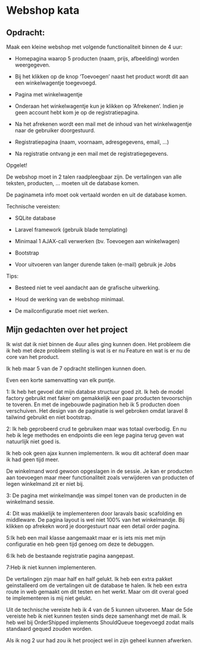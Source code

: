 # Webshop kata
## Opdracht:
Maak een kleine webshop met volgende functionaliteit binnen de 4 uur:

- Homepagina waarop 5 producten (naam, prijs, afbeelding) worden weergegeven.

- Bij het klikken op de knop ‘Toevoegen’ naast het product wordt dit aan een winkelwagentje toegevoegd.

- Pagina met winkelwagentje

- Onderaan het winkelwagentje kun je klikken op ‘Afrekenen’. Indien je geen account hebt kom je op de registratiepagina.

- Na het afrekenen wordt een mail met de inhoud van het winkelwagentje naar de gebruiker doorgestuurd.

- Registratiepagina (naam, voornaam, adresgegevens, email, …)

- Na registratie ontvang je een mail met de registratiegegevens.

Opgelet!

De webshop moet in 2 talen raadpleegbaar zijn. De vertalingen van alle teksten, producten, … moeten uit de database komen.

De paginameta info moet ook vertaald worden en uit de database komen.

Technische vereisten:

- SQLite database

- Laravel framework (gebruik blade templating)

- Minimaal 1 AJAX-call verwerken (bv. Toevoegen aan winkelwagen)

- Bootstrap

- Voor uitvoeren van langer durende taken (e-mail) gebruik je Jobs

Tips:

- Besteed niet te veel aandacht aan de grafische uitwerking.

- Houd de werking van de webshop minimaal.

- De mailconfiguratie moet niet werken.

## Mijn gedachten over het project

Ik wist dat ik niet binnen de 4uur alles ging kunnen doen. Het probleem die ik heb met deze probleem stelling is wat is er nu Feature en wat is er nu de core van het product.

Ik heb maar 5 van de 7 opdracht stellingen kunnen doen.

Even een korte samenvatting van elk puntje.

1: Ik heb het gevoel dat mijn databse structuur goed zit. Ik heb de model factory gebruikt met faker om gemakkelijk een paar producten tevoorschijn te toveren. En met de ingebouwde pagination heb ik 5 producten doen verschuiven. Het design van de paginatie is wel gebroken omdat laravel 8 tailwind gebruikt en niet bootstrap.

2: Ik heb geprobeerd crud te gebruiken maar was totaal overbodig. En nu heb ik lege methodes en endpoints die een lege pagina terug geven wat natuurlijk niet goed is. 

Ik heb ook geen ajax kunnen implementern. Ik wou dit achteraf doen maar ik had geen tijd meer.

De winkelmand word gewoon opgeslagen in de sessie. Je kan er producten aan toevoegen maar meer functionaliteit zoals verwijderen van producten of legen winkelmand zit er niet bij.

3: De pagina met winkelmandje was simpel tonen van de producten in de winkelmand sessie.

4: Dit was makkelijk te implementeren door laravals basic scafolding en middleware. De pagina layout is wel niet 100% van het winkelmandje. Bij klikken op afrekekn word je doorgestuurt naar een detail order pagina.

5:Ik heb een mail klasse aangemaakt maar er is iets mis met mijn configuratie en heb geen tijd genoeg om deze te debuggen.

6:Ik heb de bestaande registratie pagina aangepast.

7:Heb ik niet kunnen implementeren.

De vertalingen zijn maar half en half gelukt. Ik heb een extra pakket geinstalleerd om de vertalingen uit de database te halen. Ik heb een extra route in web gemaakt om dit testen en het werkt. Maar om dit overal goed te implementeren is mij niet gelukt.

Uit de technische vereiste heb ik 4 van de 5 kunnen uitvoeren.
Maar de 5de vereiste heb ik niet kunnen testen sinds deze samenhangt met de mail. Ik heb wel bij OrderShipped implements ShouldQueue toegevoegd zodat mails standaard gequed zouden worden.

Als ik nog 2 uur had zou ik het prooject wel in zijn geheel kunnen afwerken.